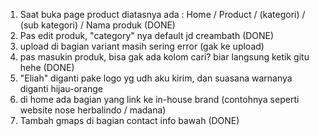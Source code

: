 1. Saat buka page product diatasnya ada : Home / Product / (kategori) / (sub kategori) / Nama produk (DONE)
2. Pas edit produk, "category" nya default jd creambath (DONE)
3. upload di bagian variant masih sering error (gak ke upload)
4. pas masukin produk, bisa gak ada kolom cari? biar langsung ketik gitu hehe (DONE)
5. "Eliah" diganti pake logo yg udh aku kirim, dan suasana warnanya diganti hijau-orange
6. di home ada bagian yang link ke in-house brand (contohnya seperti website nose herbalindo / madana)
7.  Tambah gmaps di bagian contact info bawah (DONE)
